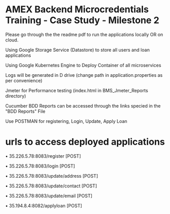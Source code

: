 # AMEX Backend Microcredentials Training - Case Study - Milestone 2

Please go through the the readme pdf to run the applications locally OR on cloud.

 Using Google Storage Service (Datastore) to store all users and loan applications

 Using Google Kubernetes Engine to Deploy Container of all microservices
 
 Logs will be generated in D drive (change path in application.properties as per convenience)

 Jmeter for Performance testing  (index.html in BMS_Jmeter_Reports directory)

 Cucumber BDD Reports can be accessed through the links specied in the "BDD Reports" File

 Use POSTMAN for registering, Login, Update, Apply Loan 

# urls to access deployed applications
• 35.226.5.78:8083/register [POST]

• 35.226.5.78:8083/login [POST]

• 35.226.5.78:8083/update/address [POST]

• 35.226.5.78:8083/update/contact [POST]

• 35.226.5.78:8083/update/email [POST]

• 35.194.8.4:8082/applyloan [POST]
